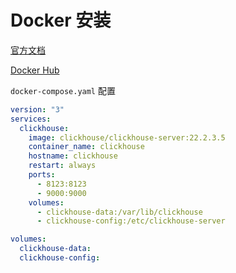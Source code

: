 # Docker 安装

[官方文档](https://clickhouse.com/docs/zh/getting-started/install/#from-docker-image)

[Docker Hub](https://hub.docker.com/r/clickhouse/clickhouse-server/)

`docker-compose.yaml` 配置

```yaml
version: "3"
services:
  clickhouse:
    image: clickhouse/clickhouse-server:22.2.3.5
    container_name: clickhouse
    hostname: clickhouse
    restart: always
    ports:
      - 8123:8123
      - 9000:9000
    volumes:
      - clickhouse-data:/var/lib/clickhouse
      - clickhouse-config:/etc/clickhouse-server

volumes:
  clickhouse-data:
  clickhouse-config:
```
